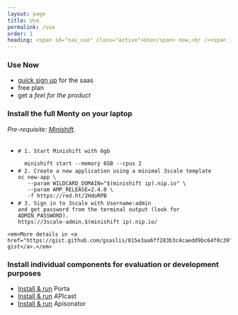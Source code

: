 ```yaml
---
layout: page
title: Use
permalink: /use
order: 1
heading: <span id="nav_use" class="active">Use</span> now,<br /><span id="nav_install">Install</span> later
---
```


<article class="chapter">
  <section id="use" class="summary">
  <h1>Use Now</h1>
  <ul>
    <li><a href="https://www.3scale.net/signup/">quick sign up</a> for the saas</li>
    <li>free plan</li>
    <li>get a <em>feel for the product</em></li>
  </ul>
  </section>
</article>

<article class="chapter paragraphed">
  <section id="install" class="summary">
    <h1>Install the full Monty on your laptop</h1>
    <em>Pre-requisite: <a href="https://docs.okd.io/latest/minishift/getting-started/installing.html">Minishift</a>.</em><br/>
    <br/>
    <ul>
      <li><code class="highlight"><span class="c"># 1. Start Minishift with 6gb</span><br/>
  <span class="gp">minishift start --memory 6GB --cpus 2</span></code></li>
      <li><code class="highlight"><span class="c"># 2. Create a new application using a minimal 3scale template</span><br/><span class="gp">oc new-app \
   --param WILDCARD_DOMAIN="$(minishift ip).nip.io" \
   --param AMP_RELEASE=2.4.0 \
   -f https://red.ht/2HdoRPB</span></code></li>
   <li><code class="highlight"><span class="c"># 3. Sign in to 3scale with Username:admin
and get password from the terminal output (look for ADMIN_PASSWORD).</span><br/><span class="gp">https://3scale-admin.$(minishift ip).nip.io/</span></code></li>
    </ul>

    <em>More details in <a href="https://gist.github.com/gsaslis/015e3aa6ff283b3c4caedd9bc64f0c39">this gist</a>.</em>
  </section>  
  <section id="install" class="summary">
    <h1>Install individual components for evaluation or development purposes</h1>
    <ul>
      <li><a href="https://github.com/3scale/porta/blob/master/INSTALL.md">Install & run</a> Porta</li>    
      <li><a href="https://github.com/3scale/apicast/blob/master/README.md">Install & run</a> APIcast</li>
      <li><a href="https://github.com/3scale/apisonator#how-to-run">Install & run</a> Apisonator</li>
    </ul>
  </section>
</article>




<script src="{{ "/assets/use.js" | relative_url }}"></script>
